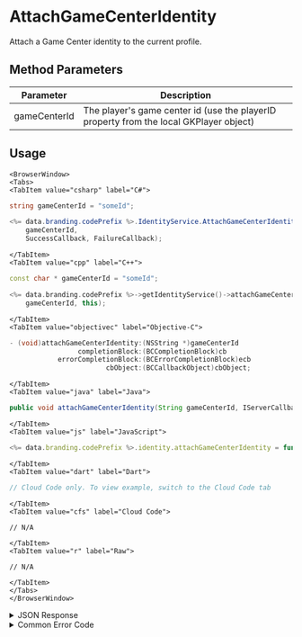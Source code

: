 # AttachGameCenterIdentity

Attach a Game Center identity to the current profile.



<PartialServop service_name="identity" operation_name="ATTACH" />

## Method Parameters
Parameter | Description
--------- | -----------
gameCenterId | The player's game center id  (use the playerID property from the local GKPlayer object)

## Usage

```mdx-code-block
<BrowserWindow>
<Tabs>
<TabItem value="csharp" label="C#">
```

```csharp
string gameCenterId = "someId";

<%= data.branding.codePrefix %>.IdentityService.AttachGameCenterIdentity(
    gameCenterId,
    SuccessCallback, FailureCallback);
```

```mdx-code-block
</TabItem>
<TabItem value="cpp" label="C++">
```

```cpp
const char * gameCenterId = "someId";

<%= data.branding.codePrefix %>->getIdentityService()->attachGameCenterIdentity(
    gameCenterId, this);
```

```mdx-code-block
</TabItem>
<TabItem value="objectivec" label="Objective-C">
```

```objectivec
- (void)attachGameCenterIdentity:(NSString *)gameCenterId
                 completionBlock:(BCCompletionBlock)cb
            errorCompletionBlock:(BCErrorCompletionBlock)ecb
                        cbObject:(BCCallbackObject)cbObject;
```

```mdx-code-block
</TabItem>
<TabItem value="java" label="Java">
```

```java
public void attachGameCenterIdentity(String gameCenterId, IServerCallback callback)
```

```mdx-code-block
</TabItem>
<TabItem value="js" label="JavaScript">
```

```javascript
<%= data.branding.codePrefix %>.identity.attachGameCenterIdentity = function(gameCenterId, callback)
```

```mdx-code-block
</TabItem>
<TabItem value="dart" label="Dart">
```

```dart
// Cloud Code only. To view example, switch to the Cloud Code tab
```

```mdx-code-block
</TabItem>
<TabItem value="cfs" label="Cloud Code">
```

```cfscript
// N/A
```

```mdx-code-block
</TabItem>
<TabItem value="r" label="Raw">
```

```cfscript
// N/A
```

```mdx-code-block
</TabItem>
</Tabs>
</BrowserWindow>
```

<details>
<summary>JSON Response</summary>

```json
{
    "status" : 200,
    "data" : null
}
```
</details>

<details>
<summary>Common Error Code</summary>

### Status Codes
Code | Name | Description
---- | ---- | -----------
40211 | DUPLICATE_IDENTITY_TYPE | Returned when trying to attach an identity type that already exists for that profile. For instance you can have only one Game Center identity for a profile.
40212 | MERGE_PROFILES | Returned when trying to attach an identity type that would result in two profiles being merged into one (for instance an anonymous account and a Game Center account).

</details>


